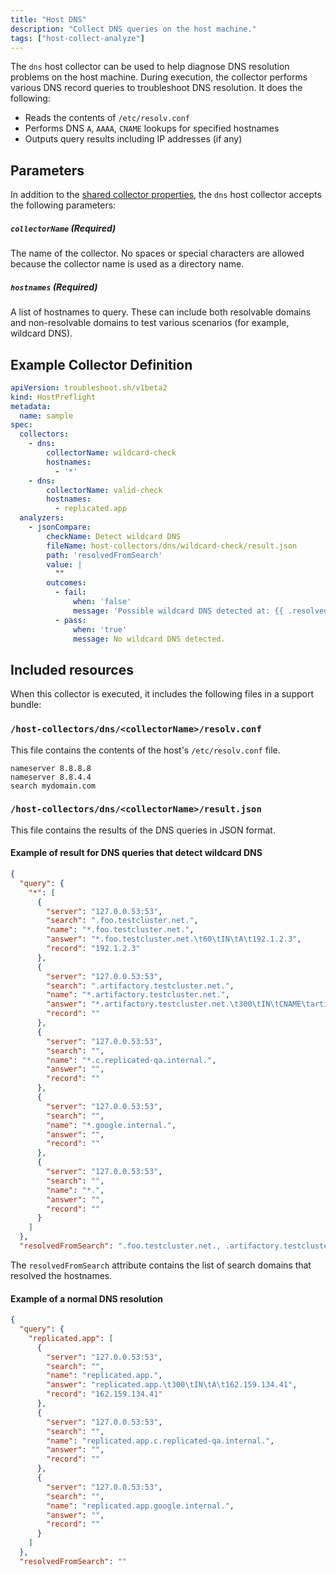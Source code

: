 ```yaml
---
title: "Host DNS"
description: "Collect DNS queries on the host machine."
tags: ["host-collect-analyze"]
---
```



The `dns` host collector can be used to help diagnose DNS resolution problems on the host machine. During execution, the collector performs various DNS record queries to troubleshoot DNS resolution. It does the following:

- Reads the contents of `/etc/resolv.conf`
- Performs DNS `A`, `AAAA`, `CNAME` lookups for specified hostnames
- Outputs query results including IP addresses (if any)

## Parameters

In addition to the [shared collector properties](https://troubleshoot.sh/docs/collect/collectors/#shared-properties), the `dns` host collector accepts the following parameters:

##### `collectorName` (Required)

The name of the collector. No spaces or special characters are allowed because the collector name is used as a directory name.

##### `hostnames` (Required)

A list of hostnames to query. These can include both resolvable domains and non-resolvable domains to test various scenarios (for example, wildcard DNS).

## Example Collector Definition

```yaml
apiVersion: troubleshoot.sh/v1beta2
kind: HostPreflight
metadata:
  name: sample
spec:
  collectors:
    - dns:
        collectorName: wildcard-check
        hostnames:
          - '*'
    - dns:
        collectorName: valid-check
        hostnames:
          - replicated.app
  analyzers:
    - jsonCompare:
        checkName: Detect wildcard DNS
        fileName: host-collectors/dns/wildcard-check/result.json
        path: 'resolvedFromSearch'
        value: |
          ""
        outcomes:
          - fail:
              when: 'false'
              message: 'Possible wildcard DNS detected at: {{ .resolvedFromSearch }}. Please remove the search domain OR remove the wildcard DNS entry.'
          - pass:
              when: 'true'
              message: No wildcard DNS detected.
```

## Included resources

When this collector is executed, it includes the following files in a support bundle:

### `/host-collectors/dns/<collectorName>/resolv.conf`

This file contains the contents of the host's `/etc/resolv.conf` file.

```
nameserver 8.8.8.8
nameserver 8.8.4.4
search mydomain.com
```

### `/host-collectors/dns/<collectorName>/result.json`

This file contains the results of the DNS queries in JSON format.

#### Example of result for DNS queries that detect wildcard DNS

```json
{
  "query": {
    "*": [
      {
        "server": "127.0.0.53:53",
        "search": ".foo.testcluster.net.",
        "name": "*.foo.testcluster.net.",
        "answer": "*.foo.testcluster.net.\t60\tIN\tA\t192.1.2.3",
        "record": "192.1.2.3"
      },
      {
        "server": "127.0.0.53:53",
        "search": ".artifactory.testcluster.net.",
        "name": "*.artifactory.testcluster.net.",
        "answer": "*.artifactory.testcluster.net.\t300\tIN\tCNAME\tartifactory-elb-506539455.us-west-2.elb.amazonaws.com.",
        "record": ""
      },
      {
        "server": "127.0.0.53:53",
        "search": "",
        "name": "*.c.replicated-qa.internal.",
        "answer": "",
        "record": ""
      },
      {
        "server": "127.0.0.53:53",
        "search": "",
        "name": "*.google.internal.",
        "answer": "",
        "record": ""
      },
      {
        "server": "127.0.0.53:53",
        "search": "",
        "name": "*.",
        "answer": "",
        "record": ""
      }
    ]
  },
  "resolvedFromSearch": ".foo.testcluster.net., .artifactory.testcluster.net."
```

The `resolvedFromSearch` attribute contains the list of search domains that resolved the hostnames.

#### Example of a normal DNS resolution

```json
{
  "query": {
    "replicated.app": [
      {
        "server": "127.0.0.53:53",
        "search": "",
        "name": "replicated.app.",
        "answer": "replicated.app.\t300\tIN\tA\t162.159.134.41",
        "record": "162.159.134.41"
      },
      {
        "server": "127.0.0.53:53",
        "search": "",
        "name": "replicated.app.c.replicated-qa.internal.",
        "answer": "",
        "record": ""
      },
      {
        "server": "127.0.0.53:53",
        "search": "",
        "name": "replicated.app.google.internal.",
        "answer": "",
        "record": ""
      }
    ]
  },
  "resolvedFromSearch": ""
```

